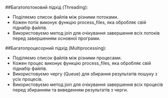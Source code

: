 ##Багатопотоковий підхід (Threading):

- Поділяємо список файлів між різними потоками.
- Кожен потік виконує функцію process_files, яка обробляє свій піднабір файлів.
- Використовуємо метод join для очікування завершення всіх потоків перед завершенням основної програми.


##Багатопроцесорний підхід (Multiprocessing):

- Поділяємо список файлів між різними процесами.
- Кожен процес виконує функцію process_files, яка обробляє свій піднабір файлів.
- Використовуємо чергу (Queue) для збирання результатів пошуку з усіх процесів.
- Використовуємо метод join для очікування завершення всіх процесів перед збиранням та виведенням результатів з черги.
